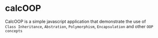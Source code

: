 # calcOOP

CalcOOP is a simple javascript application that demonstrate the use of `Class Inheritance`, `Abstration`, `Polymorphism`, `Encapsulation` and other `OOP concepts`

